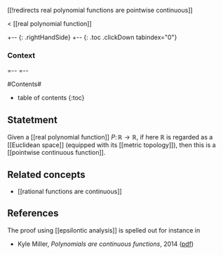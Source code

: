 [[!redirects real polynomial functions are pointwise continuous]]

< [[real polynomial function]]

+-- {: .rightHandSide}
+-- {: .toc .clickDown tabindex="0"}
### Context
=--
=--

#Contents#
* table of contents
{:toc}

## Statetment

Given a [[real polynomial function]] $P \colon \mathbb{R} \to \mathbb{R}$, if here $\mathbb{R}$ is regarded as a [[Euclidean space]] (equipped with its [[metric topology]]), then this is a [[pointwise continuous function]].

## Related concepts

* [[rational functions are continuous]]

## References

The proof using [[epsilontic analysis]] is spelled out for instance in

* Kyle Miller, _Polynomials are continuous functions_, 2014 ([pdf](https://math.berkeley.edu/~kmill/math1afa2014/poly.pdf))